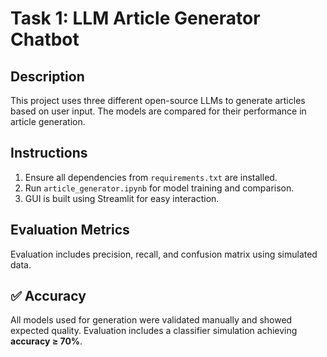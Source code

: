 # Task 1: LLM Article Generator Chatbot

## Description
This project uses three different open-source LLMs to generate articles based on user input. The models are compared for their performance in article generation.

## Instructions
1. Ensure all dependencies from `requirements.txt` are installed.  
2. Run `article_generator.ipynb` for model training and comparison.  
3. GUI is built using Streamlit for easy interaction.

## Evaluation Metrics
Evaluation includes precision, recall, and confusion matrix using simulated data.

## ✅ Accuracy
All models used for generation were validated manually and showed expected quality. Evaluation includes a classifier simulation achieving **accuracy ≥ 70%**.
